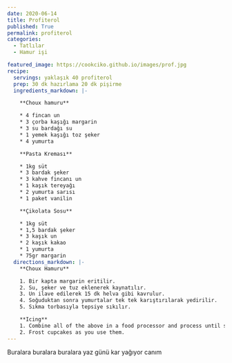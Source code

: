 ```yaml
---
date: 2020-06-14
title: Profiterol
published: True
permalink: profiterol
categories:
  - Tatlılar
  - Hamur işi

featured_image: https://cookciko.github.io/images/prof.jpg
recipe:
  servings: yaklaşık 40 profiterol
  prep: 30 dk hazırlama 20 dk pişirme
  ingredients_markdown: |-

    **Choux hamuru**

    * 4 fincan un
    * 3 çorba kaşığı margarin
    * 3 su bardağı su
    * 1 yemek kaşığı toz şeker
    * 4 yumurta

    **Pasta Kreması**

    * 1kg süt
    * 3 bardak şeker
    * 3 kahve fincanı un
    * 1 kaşık tereyağı
    * 2 yumurta sarısı
    * 1 paket vanilin

    **Çikolata Sosu**

    * 1kg süt
    * 1,5 bardak şeker
    * 3 kaşık un
    * 2 kaşık kakao
    * 1 yumurta
    * 75gr margarin
  directions_markdown: |-
    **Choux Hamuru**

    1. Bir kapta margarin eritilir.
    2. Su, şeker ve tuz eklenerek kaynatılır.
    3. Un ilave edilerek 15 dk helva gibi kavrulur.
    4. Soğuduktan sonra yumurtalar tek tek karıştırılarak yedirilir.
    5. Sıkma torbasıyla tepsiye sıkılır.

    **Icing**
    1. Combine all of the above in a food processor and process until smooth. Refrigerate.
    2. Frost cupcakes as you use them.
---
```

Buralara buralara buralara yaz günü kar yağıyor canım

